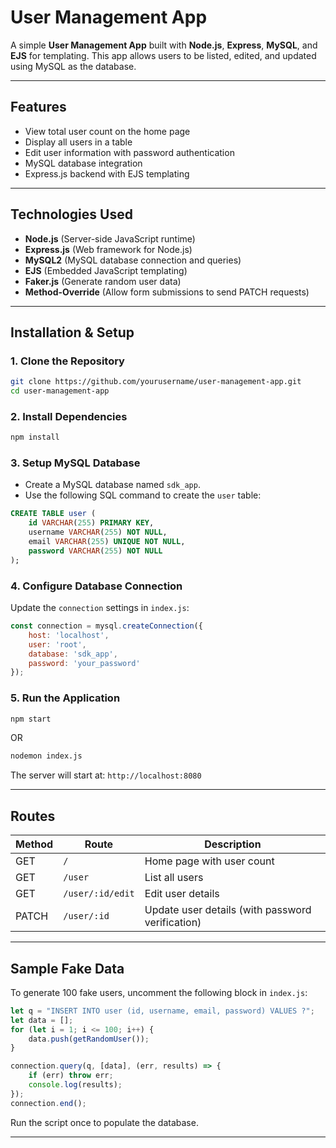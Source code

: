 # User Management App

A simple **User Management App** built with **Node.js**, **Express**, **MySQL**, and **EJS** for templating. This app allows users to be listed, edited, and updated using MySQL as the database.

---

## Features
- View total user count on the home page
- Display all users in a table
- Edit user information with password authentication
- MySQL database integration
- Express.js backend with EJS templating

---

## Technologies Used
- **Node.js** (Server-side JavaScript runtime)
- **Express.js** (Web framework for Node.js)
- **MySQL2** (MySQL database connection and queries)
- **EJS** (Embedded JavaScript templating)
- **Faker.js** (Generate random user data)
- **Method-Override** (Allow form submissions to send PATCH requests)

---

## Installation & Setup

### 1. Clone the Repository
```sh
git clone https://github.com/yourusername/user-management-app.git
cd user-management-app
```

### 2. Install Dependencies
```sh
npm install
```

### 3. Setup MySQL Database
- Create a MySQL database named `sdk_app`.
- Use the following SQL command to create the `user` table:

```sql
CREATE TABLE user (
    id VARCHAR(255) PRIMARY KEY,
    username VARCHAR(255) NOT NULL,
    email VARCHAR(255) UNIQUE NOT NULL,
    password VARCHAR(255) NOT NULL
);
```

### 4. Configure Database Connection
Update the `connection` settings in `index.js`:
```js
const connection = mysql.createConnection({
    host: 'localhost',
    user: 'root',
    database: 'sdk_app',
    password: 'your_password'
});
```

### 5. Run the Application
```sh
npm start
```
OR
```sh
nodemon index.js
```

The server will start at: `http://localhost:8080`

---

## Routes
| Method | Route | Description |
|--------|-------|-------------|
| GET | `/` | Home page with user count |
| GET | `/user` | List all users |
| GET | `/user/:id/edit` | Edit user details |
| PATCH | `/user/:id` | Update user details (with password verification) |

---

## Sample Fake Data
To generate 100 fake users, uncomment the following block in `index.js`:
```js
let q = "INSERT INTO user (id, username, email, password) VALUES ?";
let data = [];
for (let i = 1; i <= 100; i++) {
    data.push(getRandomUser());
}

connection.query(q, [data], (err, results) => {
    if (err) throw err;
    console.log(results);
});
connection.end();
```

Run the script once to populate the database.

---
